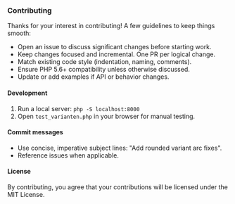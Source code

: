 ### Contributing

Thanks for your interest in contributing! A few guidelines to keep things smooth:

- Open an issue to discuss significant changes before starting work.
- Keep changes focused and incremental. One PR per logical change.
- Match existing code style (indentation, naming, comments).
- Ensure PHP 5.6+ compatibility unless otherwise discussed.
- Update or add examples if API or behavior changes.

#### Development

1. Run a local server: `php -S localhost:8000`
2. Open `test_varianten.php` in your browser for manual testing.

#### Commit messages

- Use concise, imperative subject lines: "Add rounded variant arc fixes".
- Reference issues when applicable.

#### License

By contributing, you agree that your contributions will be licensed under the MIT License.


